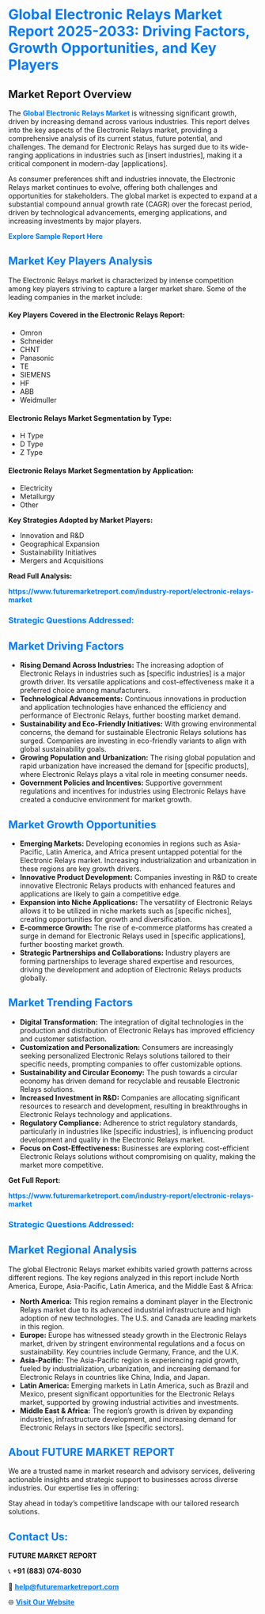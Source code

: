 <h1 style="color: #007BFF;">Global Electronic Relays Market Report 2025-2033: Driving Factors, Growth Opportunities, and Key Players</h1>

<section id="overview">
<h2>Market Report Overview</h2>
<p>The <a href="https://www.futuremarketreport.com/industry-report/electronic-relays-market" style="color: #007BFF; text-decoration: none;"><strong>Global Electronic Relays Market</strong></a> is witnessing significant growth, driven by increasing demand across various industries. This report delves into the key aspects of the Electronic Relays market, providing a comprehensive analysis of its current status, future potential, and challenges. The demand for Electronic Relays has surged due to its wide-ranging applications in industries such as [insert industries], making it a critical component in modern-day [applications].</p>
<p>As consumer preferences shift and industries innovate, the Electronic Relays market continues to evolve, offering both challenges and opportunities for stakeholders. The global market is expected to expand at a substantial compound annual growth rate (CAGR) over the forecast period, driven by technological advancements, emerging applications, and increasing investments by major players.</p>
</section>

<section id="overview">
<p><a href="https://www.futuremarketreport.com/request-sample/reportId=43424" style="color: #007BFF; text-decoration: none;"><strong>Explore Sample Report Here</strong></a></p>
</section>

<section id="key-players">
<h2 style="color: #007BFF;">Market Key Players Analysis</h2>
<p>The Electronic Relays market is characterized by intense competition among key players striving to capture a larger market share. Some of the leading companies in the market include:</p>
<h4>Key Players Covered in the Electronic Relays Report:</h4>
<ul><li>Omron</li><li>Schneider</li><li>CHNT</li><li>Panasonic</li><li>TE</li><li>SIEMENS</li><li>HF</li><li>ABB</li><li>Weidmuller</li></ul>
<h4>Electronic Relays Market Segmentation by Type:</h4>
<ul><li>H Type</li><li>D Type</li><li>Z Type</li></ul>

<h4>Electronic Relays Market Segmentation by Application:</h4>
<ul><li>Electricity</li><li>Metallurgy</li><li>Other</li></ul>
<p><strong>Key Strategies Adopted by Market Players:</strong></p>
<ul>
<li>Innovation and R&D</li>
<li>Geographical Expansion</li>
<li>Sustainability Initiatives</li>
<li>Mergers and Acquisitions</li>
</ul>
</section>

<section>
<p><strong>Read Full Analysis: </strong></p><a href="https://www.futuremarketreport.com/industry-report/electronic-relays-market" style="color: #007BFF; text-decoration: none;"><strong>https://www.futuremarketreport.com/industry-report/electronic-relays-market</strong></a>
<h3 style="color: #007BFF;">Strategic Questions Addressed:</h3>
</section>

<section id="driving-factors">
<h2 style="color: #007BFF;">Market Driving Factors</h2>
<ul>
<li><strong>Rising Demand Across Industries:</strong> The increasing adoption of Electronic Relays in industries such as [specific industries] is a major growth driver. Its versatile applications and cost-effectiveness make it a preferred choice among manufacturers.</li>
<li><strong>Technological Advancements:</strong> Continuous innovations in production and application technologies have enhanced the efficiency and performance of Electronic Relays, further boosting market demand.</li>
<li><strong>Sustainability and Eco-Friendly Initiatives:</strong> With growing environmental concerns, the demand for sustainable Electronic Relays solutions has surged. Companies are investing in eco-friendly variants to align with global sustainability goals.</li>
<li><strong>Growing Population and Urbanization:</strong> The rising global population and rapid urbanization have increased the demand for [specific products], where Electronic Relays plays a vital role in meeting consumer needs.</li>
<li><strong>Government Policies and Incentives:</strong> Supportive government regulations and incentives for industries using Electronic Relays have created a conducive environment for market growth.</li>
</ul>
</section>

<section id="growth-opportunities">
<h2 style="color: #007BFF;">Market Growth Opportunities</h2>
<ul>
<li><strong>Emerging Markets:</strong> Developing economies in regions such as Asia-Pacific, Latin America, and Africa present untapped potential for the Electronic Relays market. Increasing industrialization and urbanization in these regions are key growth drivers.</li>
<li><strong>Innovative Product Development:</strong> Companies investing in R&D to create innovative Electronic Relays products with enhanced features and applications are likely to gain a competitive edge.</li>
<li><strong>Expansion into Niche Applications:</strong> The versatility of Electronic Relays allows it to be utilized in niche markets such as [specific niches], creating opportunities for growth and diversification.</li>
<li><strong>E-commerce Growth:</strong> The rise of e-commerce platforms has created a surge in demand for Electronic Relays used in [specific applications], further boosting market growth.</li>
<li><strong>Strategic Partnerships and Collaborations:</strong> Industry players are forming partnerships to leverage shared expertise and resources, driving the development and adoption of Electronic Relays products globally.</li>
</ul>
</section>

<section id="trending-factors">
<h2 style="color: #007BFF;">Market Trending Factors</h2>
<ul>
<li><strong>Digital Transformation:</strong> The integration of digital technologies in the production and distribution of Electronic Relays has improved efficiency and customer satisfaction.</li>
<li><strong>Customization and Personalization:</strong> Consumers are increasingly seeking personalized Electronic Relays solutions tailored to their specific needs, prompting companies to offer customizable options.</li>
<li><strong>Sustainability and Circular Economy:</strong> The push towards a circular economy has driven demand for recyclable and reusable Electronic Relays solutions.</li>
<li><strong>Increased Investment in R&D:</strong> Companies are allocating significant resources to research and development, resulting in breakthroughs in Electronic Relays technology and applications.</li>
<li><strong>Regulatory Compliance:</strong> Adherence to strict regulatory standards, particularly in industries like [specific industries], is influencing product development and quality in the Electronic Relays market.</li>
<li><strong>Focus on Cost-Effectiveness:</strong> Businesses are exploring cost-efficient Electronic Relays solutions without compromising on quality, making the market more competitive.</li>
</ul>
</section>

<section>
<p><strong>Get Full Report: </strong></p><a href="https://www.futuremarketreport.com/industry-report/electronic-relays-market" style="color: #007BFF; text-decoration: none;"><strong>https://www.futuremarketreport.com/industry-report/electronic-relays-market</strong></a>
<h3 style="color: #007BFF;">Strategic Questions Addressed:</h3>
</section>


<section id="regional-analysis">
<h2 style="color: #007BFF;">Market Regional Analysis</h2>
<p>The global Electronic Relays market exhibits varied growth patterns across different regions. The key regions analyzed in this report include North America, Europe, Asia-Pacific, Latin America, and the Middle East & Africa:</p>
<ul>
<li><strong>North America:</strong> This region remains a dominant player in the Electronic Relays market due to its advanced industrial infrastructure and high adoption of new technologies. The U.S. and Canada are leading markets in this region.</li>
<li><strong>Europe:</strong> Europe has witnessed steady growth in the Electronic Relays market, driven by stringent environmental regulations and a focus on sustainability. Key countries include Germany, France, and the U.K.</li>
<li><strong>Asia-Pacific:</strong> The Asia-Pacific region is experiencing rapid growth, fueled by industrialization, urbanization, and increasing demand for Electronic Relays in countries like China, India, and Japan.</li>
<li><strong>Latin America:</strong> Emerging markets in Latin America, such as Brazil and Mexico, present significant opportunities for the Electronic Relays market, supported by growing industrial activities and investments.</li>
<li><strong>Middle East & Africa:</strong> The region’s growth is driven by expanding industries, infrastructure development, and increasing demand for Electronic Relays in sectors like [specific sectors].</li>
</ul>
</section>

<footer>
<h2 style="color: #007BFF;">About FUTURE MARKET REPORT</h2>
<p>We are a trusted name in market research and advisory services, delivering actionable insights and strategic support to businesses across diverse industries. Our expertise lies in offering:</p>

<p>Stay ahead in today’s competitive landscape with our tailored research solutions.</p>

<h2 style="color: #007BFF;">Contact Us:</h2>
<p><strong>FUTURE MARKET REPORT</strong></p>
<p>📞 <strong>+91 (883) 074-8030</strong></p>
<p>📧 <strong><a href="mailto:help@futuremarketreport.com" style="color: #007BFF;">help@futuremarketreport.com</a></strong></p>
<p>🌐 <strong><a href="https://www.futuremarketreport.com/" style="color: #007BFF;">Visit Our Website</a></strong></p>
</footer>